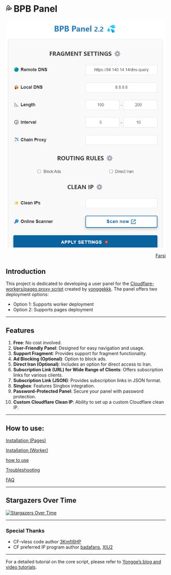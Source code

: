 # 💦 BPB Panel

![Panel](docs/assets/images/Panel.png)

<div dir="rtl">
<a href="README_fa.md">Farsi</a>
</div>

## Introduction
This project is dedicated to developing a user panel for the [Cloudflare-workers/pages proxy script](https://github.com/yonggekkk/Cloudflare-workers-pages-vless) created by [yonggekkk](https://github.com/yonggekkk). The panel offers two deployment options: 
- Option 1: Supports worker deployment
- Option 2: Supports pages deployment

---

## Features

1. **Free**: No cost involved.
2. **User-Friendly Panel**: Designed for easy navigation and usage.
3. **Support Fragment**: Provides support for fragment functionality.
4. **Ad Blocking (Optional)**: Option to block ads.
5. **Direct Iran (Optional)**: Includes an option for direct access to Iran.
6. **Subscription Link (URL) for Wide Range of Clients**: Offers subscription links for various clients.
7. **Subscription Link (JSON)**: Provides subscription links in JSON format.
8. **Singbox**: Features Singbox integration.
9. **Password-Protected Panel**: Secure your panel with password protection.
10. **Custom Cloudflare Clean IP**: Ability to set up a custom Cloudflare clean IP.

---

## How to use:
[Installation (Pages)](docs/pages_installation_fa.md)

[Installation (Worker)](docs/worker_installation_fa.md)

[how to use](docs/configuration_fa.md)

[Troubleshooting](docs/troubleshooting.md)

[FAQ](docs/faq.md)

---

## Stargazers Over Time
[![Stargazers Over Time](https://starchart.cc/bia-pain-bache/BPB-Worker-Panel.svg?variant=adaptive)](https://starchart.cc/bia-pain-bache/BPB-Worker-Panel)

---

### Special Thanks
- CF-vless code author [3Kmfi6HP](https://github.com/3Kmfi6HP/EDtunnel)
- CF preferred IP program author [badafans](https://github.com/badafans/Cloudflare-IP-SpeedTest), [XIU2](https://github.com/XIU2/CloudflareSpeedTest)

---

For a detailed tutorial on the core script, please refer to [Yongge’s blog and video tutorials](https://ygkkk.blogspot.com/2023/07/cfworkers-vless.html).
